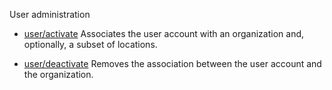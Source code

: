User administration

* [user/activate](user/activate)
Associates the user account with an organization and, optionally, a subset of locations.

* [user/deactivate](user/deactivate)
Removes the association between the user account and the organization.
